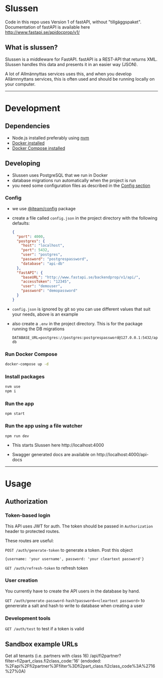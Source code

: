 # Slussen

Code in this repo uses Version 1 of fastAPI, without "tillgäggspaket".
Documentation of fastAPI is available here http://www.fastapi.se/apidocprop/v1/

## What is slussen?

Slussen is a middleware for FastAPI. fastAPI is a REST-API that returns XML. Slussen handles this data and presents it in an easier way (JSON).

A lot of Allmännyttas services uses this, and when you develop Allämnnyttans services, this is often used and should be running locally on your computer.

---

# Development

## Dependencies

- Node.js installed preferably using [nvm](https://github.com/nvm-sh/nvm#installing-and-updating)
- [Docker installed](https://docs.docker.com/get-docker/)
- [Docker Compose installed](https://docs.docker.com/compose/install/)

## Developing

- Slussen uses PostgreSQL that we run in Docker
- database migrations run automatically when the project is run
- you need some configuration files as described in the [Config section](#-Config)

### Config

- we use [@iteam/config](https://iteam1337.github.io/#/config/examples) package

- create a file called `config.json` in the project directory with the following defaults:

  ```json
  {
    "port": 4000,
    "postgres": {
      "host": "localhost",
      "port": 5432,
      "user": "postgres",
      "password": "postgrespassword",
      "database": "api-db"
    },
    "fastAPI": {
      "baseURL": "http://www.fastapi.se/backendprop/v1/api/",
      "accessToken": "12345",
      "user": "demouser",
      "password": "demopassword"
    }
  }
  ```

- `config.json` is ignored by git so you can use different values that suit your needs, above is an example

- also create a `.env` in the project directory. This is for the package running the DB migrations

  ```
  DATABASE_URL=postgres://postgres:postgrespassword@127.0.0.1:5432/api-db
  ```

### Run Docker Compose

```bash
docker-compose up -d
```

### Install packages

```bash
nvm use
npm i
```

### Run the app

```
npm start
```

### Run the app using a file watcher

```
npm run dev
```

- This starts Slussen here http://localhost:4000

- Swagger generated docs are available on http://localhost:4000/api-docs

---

# Usage

## Authorization

### Token-based login

This API uses JWT for auth. The token should be passed in `Authorization` header to protected routes.

These routes are useful:

`POST /auth/generate-token` to generate a token. Post this object

```
{username: 'your username', password: 'your cleartext password'}
```

`GET /auth/refresh-token` to refresh token

### User creation

You currently have to create the API users in the database by hand.

`GET /auth/generate-password-hash?password=<cleartext password>` to genererate a salt and hash to write to database when creating a user

### Development tools

`GET /auth/test` to test if a token is valid

## Sandbox example URLs

Get all tenants (i.e. partners with class 16)
/api/fi2partner?filter=fi2part_class.fi2class_code:'16'
(endoded: %2Fapi%2Ffi2partner%3Ffilter%3Dfi2part_class.fi2class_code%3A%2716%27%0A)
